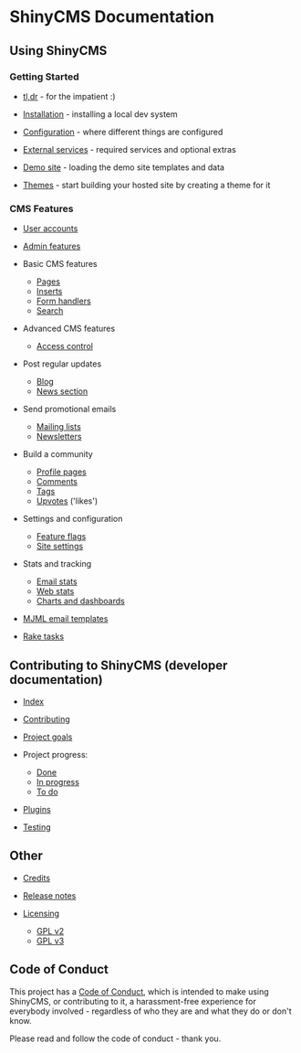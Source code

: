 # ShinyCMS Documentation

## Using ShinyCMS

### Getting Started

* [tl,dr](tldr.md) - for the impatient :)

* [Installation](INSTALL.md)        - installing a local dev system
* [Configuration](Configuration.md) - where different things are configured
* [External services](Services.md)  - required services and optional extras
* [Demo site](demo-site.md)         - loading the demo site templates and data
* [Themes](Themes.md)               - start building your hosted site by creating a theme for it


### CMS Features

* [User accounts](Features/MainApp/UserAccounts.md)
* [Admin features](Features/MainApp/admin-features.md)

* Basic CMS features
    * [Pages](Features/Plugins/ShinyPages.md)
    * [Inserts](Features/Plugins/ShinyInserts.md)
    * [Form handlers](Features/Plugins/ShinyForms.md)
    * [Search](Features/Plugins/ShinySearch.md)

* Advanced CMS features
    * [Access control](Features/Plugins/ShinyAccess.md)

* Post regular updates
    * [Blog](Features/Plugins/ShinyBlog.md)
    * [News section](Features/Plugins/ShinyNews.md)

* Send promotional emails
    * [Mailing lists](Features/Plugins/ShinyLists.md)
    * [Newsletters](Features/Plugins/ShinyNewsletters.md)

* Build a community
    * [Profile pages](Features/Plugins/ShinyProfiles.md)
    * [Comments](Features/MainApp/Comments.md)
    * [Tags](Features/MainApp/Tags.md)
    * [Upvotes](Features/MainApp/Upvotes.md) ('likes')

* Settings and configuration
    * [Feature flags](Features/MainApp/FeatureFlags.md)
    * [Site settings](Features/MainApp/SiteSettings.md)

* Stats and tracking
    * [Email stats](Features/MainApp/EmailStats.md)
    * [Web stats](Features/MainApp/WebStats.md)
    * [Charts and dashboards](Features/MainApp/Charts.md)

* [MJML email templates](Features/MainApp/mjml.md)

* [Rake tasks](rake-tasks.md)


## Contributing to ShinyCMS (developer documentation)

* [Index](Developers/index.md)

* [Contributing](Contributing.md)

* [Project goals](Developers/ProjectGoals.md)

* Project progress:
    * [Done](Developers/done.md)
    * [In progress](Developers/in-progress.md)
    * [To do](Developers/TODO.md)

* [Plugins](Developers/Plugins.md)
* [Testing](Developers/Testing.md)


## Other

* [Credits](credits.md)

* [Release notes](release-notes.md)

* [Licensing](Licensing/index.md)
    * [GPL v2](Licensing/gnu-gpl-v2.0.md)
    * [GPL v3](Licensing/gnu-gpl-v3.0.md)


## Code of Conduct

This project has a [Code of Conduct](code-of-conduct.md), which is intended
to make using ShinyCMS, or contributing to it, a harassment-free experience for
everybody involved - regardless of who they are and what they do or don't know.

Please read and follow the code of conduct - thank you.
